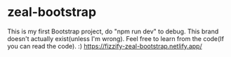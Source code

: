 # zeal-bootstrap
 This is my first Bootstrap project, do "npm run dev" to debug. This brand doesn't actually exist(unless I'm wrong). Feel free to learn from the code(If you can read the code). :) https://fizzify-zeal-bootstrap.netlify.app/
